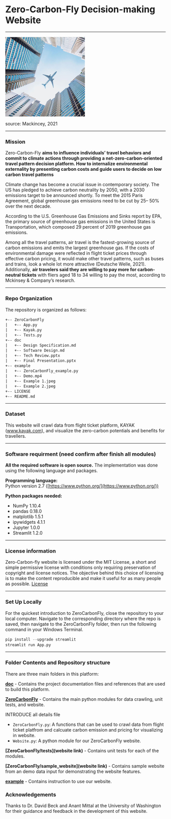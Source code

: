 # Zero-Carbon-Fly Decision-making Website


----
<img src="doc/assets/cover image_carbon project.png" height="250" width="250" align=center>

source: Mackincey, 2021

---

### Mission

Zero-Carbon-Fly **aims to influence individuals’ travel behaviors and commit to climate actions through providing a net-zero-carbon-oriented travel pattern decision platform. How to internalize environmental externality by presenting carbon costs and guide users to decide on low carbon travel patterns**

Climate change has become a crucial issue in contemporary society. The US has pledged to achieve carbon neutrality by 2050, with a 2030 emissions target to be announced shortly. To meet the 2015 Paris Agreement, global greenhouse gas emissions need to be cut by 25– 50% over the next decade.

According to the U.S. Greenhouse Gas Emissions and Sinks report by EPA, the primary source of greenhouse gas emissions in the United States is Transportation, which composed 29 percent of 2019 greenhouse gas emissions.

Among all the travel patterns, air travel is the fastest-growing source of carbon emissions and emits the largest greenhouse gas. If the costs of environmental damage were reflected in flight ticket prices through effective carbon pricing, it would make other travel patterns, such as buses and trains, look a whole lot more attractive (Deutsche Welle, 2021). Additionally, **air travelers said they are willing to pay more for carbon-neutral tickets** with fliers aged 18 to 34 willing to pay the most, according to Mckinsey & Company’s research.

----
### Repo Organization

The repository is organized as follows:
```
+-- ZeroCarbonFly
|   +-- App.py
|   +-- Kayak.py
|   +-- Tests.py
+-- doc
|   +-- Design Specification.md
|   +-- Software Design.md
|   +-- Tech Review.pptx
|   +-- Final Presentation.pptx
+-- example
|   +-- ZeroCarbonFly_example.py
|   +-- Demo.mp4
|   +-- Example 1.jpeg
|   +-- Example 2.jpeg
+-- LICENSE
+-- README.md
```
----

### Dataset

This website will crawl data from flight ticket platform, KAYAK (www.kayak.com), and 
visualize the zero-carbon potentials and benefits for travellers.

----

### Software requirment (need confirm after finish all modules)

**All the required software is open source.**  The implementation was done using the following language and packages.  

**Programming language:**   
Python version 2.7  ([https://www.python.org/](https://www.python.org/))

**Python packages needed:**
- NumPy 1.10.4
- pandas 0.18.0
- matplotlib 1.5.1
- ipywidgets 4.1.1
- Jupyter 1.0.0
- Streamlit 1.2.0

----


### License information

Zero-Carbon-fly website is licensed under the MIT License, a short and simple permissive license with conditions only requiring preservation of copyright and license notices. The objective behind this choice of licensing is to make the content reproducible and make it useful for as many people as possible. 
[License](https://github.com/Zero-Carbon-Travel-Project/project/blob/c2f8a03c0ff3464a089fcf982638e5acd5e0d7c1/LICENSE)

----

### Set Up Locally
For the quickest introduction to ZeroCarbonFly, close the repository to your local computer. Navigate to the corresponding directory where the repo is saved, then navigate to the ZeroCarbonFly folder, then run the following command in your Windows Terminal.

```python
pip install --upgrade streamlit
streamlit run App.py
```
----

### Folder Contents and Repository structure

There are three main folders in this platform:

**[doc](https://github.com/Zero-Carbon-Travel-Project/project/tree/main/doc)** - 
Contains the project documentation files and references that are used to build this platform.

**[ZeroCarbonFly](https://github.com/Zero-Carbon-Travel-Project/project/tree/main/ZeroCarbonFly)** - 
Contains the main python modules for data crawling, unit tests, and website.

INTRODUCE all details file
-  `ZeroCarbonFly.py`: A functions that can be used to crawl data from flight ticket platfrom and calcuate carbon emission and pricing for visualizing in website.
-  `Website.py`: A python module for our ZeroCarbonFly website. 

**[ZeroCarbonFly/tests](website link)** -  Contains unit tests for each of the modules.

**[ZeroCarbonFly/sample_website](website link)** - Contains sample website from an demo data input for demonstrating the website features.

**[example](https://github.com/Zero-Carbon-Travel-Project/project/tree/main/example)** - 
Contains instruction to use our website.


### Acknowledgements
Thanks to Dr. David Beck and Anant Mittal at the University of Washington for their guidance and feedback in the development of this website.
